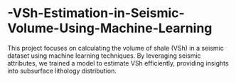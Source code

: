 # -VSh-Estimation-in-Seismic-Volume-Using-Machine-Learning
This project focuses on calculating the volume of shale (VSh) in a seismic dataset using machine learning techniques. By leveraging seismic attributes, we trained a model to estimate VSh efficiently, providing insights into subsurface lithology distribution.
